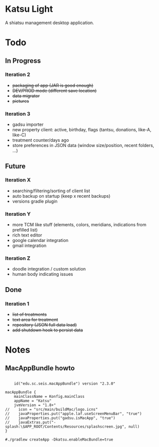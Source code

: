 # Katsu Light

A shiatsu management desktop application.


# Todo

## In Progress

### Iteration 2

* ~~packaging of app (JAR is good enough)~~
* ~~DEV/PROD mode (different save location)~~
* ~~data migrator~~
* ~~pictures~~

### Iteration 3

* gadsu importer
* new property client: active, birthday, flags (tantsu, donations, like-A, like-C)
* treatment counter/days ago
* store preferences in JSON data (window size/position, recent folders, ...)

## Future

### Iteration X

* searching/filtering/sorting of client list
* auto backup on startup (keep x recent backups)
* versions gradle plugin

### Iteration Y

* more TCM like stuff (elements, colors, meridians, indications from prefilled list)
* rich text editor
* google calendar integration
* gmail integration

### Iteration Z

* doodle integration / custom solution
* human body indicating issues

## Done

### Iteration 1

* ~~list of treatments~~
* ~~text area for treatment~~
* ~~repository (JSON full data load)~~
* ~~add shutdown hook to persist data~~


# Notes

## MacAppBundle howto

```

    id("edu.sc.seis.macAppBundle") version "2.3.0"

macAppBundle {
    mainClassName = Konfig.mainClass
    appName = "Katsu"
    jvmVersion = "1.8+"
//    icon = "src/main/buildMac/logo.icns"
//    javaProperties.put("apple.laf.useScreenMenuBar", "true")
//    javaProperties.put("gadsu.isMacApp", "true")
//    javaExtras.put("-splash:\$APP_ROOT/Contents/Resources/splashscreen.jpg", null)
}

#./gradlew createApp -Dkatsu.enableMacBundle=true
```